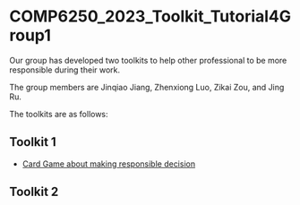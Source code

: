 # COMP6250_2023_Toolkit_Tutorial4Group1

Our group has developed two toolkits to help other professional to be more responsible during their work.

The group members are Jinqiao Jiang, Zhenxiong Luo, Zikai Zou, and Jing Ru.

The toolkits are as follows:

## Toolkit 1
- [Card Game about making responsible decision](https://github.com/KumaLuo/COMP6250_2023_Toolkit_Tutorial4Group1/blob/main/Card%20Game.md)

## Toolkit 2
